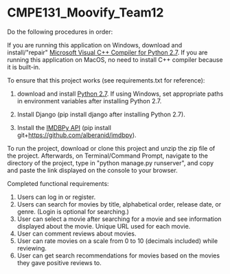 # CMPE131_Moovify_Team12

Do the following procedures in order:

If you are running this application on Windows, download and install/"repair" [Microsoft Visual C++ Compiler for Python 2.7](https://www.microsoft.com/en-us/download/details.aspx?id=44266). If you are running this application on MacOS, no need to install C++ compiler because it is built-in.

To ensure that this project works (see requirements.txt for reference): 
1. download and install [Python 2.7](https://www.python.org/downloads/release/python-2713/). If using Windows, set appropriate paths in environment variables after installing Python 2.7.

2. Install Django (pip install django after installing Python 2.7).

3. Install the [IMDBPy API](https://github.com/alberanid/imdbpy) (pip install git+https://github.com/alberanid/imdbpy).

To run the project, download or clone this project and unzip the zip file of the project. Afterwards, on Terminal/Command Prompt, navigate to the directory of the project, type in "python manage.py runserver", and copy and paste the link displayed on the console to your browser.

Completed functional requirements:
1. Users can log in or register.
2. Users can search for movies by title, alphabetical order, release date, or genre. (Login is optional for searching.)
3. User can select a movie after searching for a movie and see information displayed about the movie. Unique URL used for each movie.
4. User can comment reviews about movies.
5. User can rate movies on a scale from 0 to 10 (decimals included) while reviewing.
6. User can get search recommendations for movies based on the movies they gave positive reviews to.